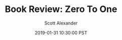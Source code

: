 ---
layout: podcast
title: "Book Review: Zero To One"
author: Scott Alexander
description: https://slatestarcodex.com/2019/01/31/book-review-zero-to-one/
date: 2019-01-31 10:30:00 PST
length: 7541676
duration: 1885
guid: book-review-zero-to-one
---